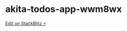 # akita-todos-app-wwm8wx

[Edit on StackBlitz ⚡️](https://stackblitz.com/edit/akita-todos-app-wwm8wx)
